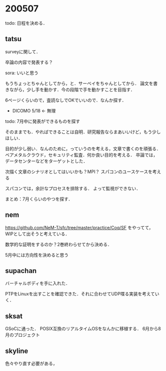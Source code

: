 # 200507

todo: 日程を決める．

## tatsu

surveyに関して．

卒論の内容で発表する？

sora: いいと思う

もうちょっとちゃんとしてから，と．サーベイをちゃんとしてから．
論文を書きながら，少し手を動かす．今の段階で手を動かすことを目指す．

6ページくらいので，査読なしでOKでいいので．なんか探す．

- DICOMO 5/18 <- 無理

todo: 7月中に発表ができるものを探す

そのままでも．やればできることは自明．研究報告ならまあいいけど，もう少しほしい．

目的が少し弱い．なんのために，っていうのを考える，文章で書くのを頑張る．ベアメタルクラウド，セキュリティ監査．何か良い目的を考える．
卒論では，データセンターなどをターゲットとした．

次描く文章のシナリオとしてはいいかも？MPI？
スパコンのユースケースを考える

スパコンでは，余計なプロセスを排除する．
よって監視ができない．

まとめ：7月くらいのやつを探す．

## nem

https://github.com/NeM-T/sfc/tree/master/practice/Coq/SF をやってて，WIPとして出そうと考えている．

数学的な証明をするのか？2巻終わらせてから決める．

5月中には方向性を決めると思う

## supachan

バーチャルボディを手に入れた．

PTPをLinuxを出すことを確認できた．それに合わせてUDP喋る実装を考えていく．

## sksat

GSoCに通った．
POSIX互換のリアルタイムOSをなんかに移植する．
6月から8月のプロジェクト

## skyline

色々やり直す必要がある，
